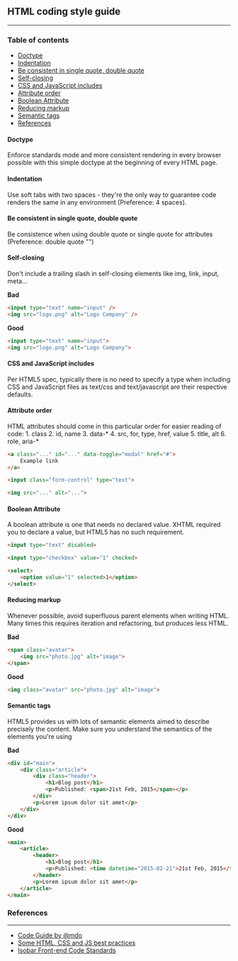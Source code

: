 ## HTML coding style guide
---

### Table of contents

+ [Doctype](#doctype)
+ [Indentation](#indentation)
+ [Be consistent in single quote, double quote](#be-consistent-in-single-quote-double-quote)
+ [Self-closing](#self-closing)
+ [CSS and JavaScript includes](#css-and-javascript-includes)
+ [Attribute order](#attribute-order)
+ [Boolean Attribute](#boolean-attribute)
+ [Reducing markup](#reducing-markup)
+ [Semantic tags](#semantic-tags)
+ [References](#references)

#### Doctype

Enforce standards mode and more consistent rendering in every browser possible with this simple doctype at the beginning of every HTML page.

#### Indentation

Use soft tabs with two spaces - they're the only way to guarantee code renders the same in any environment (Preference: 4 spaces).

#### Be consistent in single quote, double quote

Be consistence when using double quote or single quote for attributes (Preference: double quote "")

#### Self-closing

Don't include a trailing slash in self-closing elements like img, link, input, meta...

**Bad**

``` html
<input type="text" name="input" />
<img src="logo.png" alt="Logo Company" />
```

**Good**

``` html
<input type="text" name="input">
<img src="logo.png" alt="Logo Company">
```

#### CSS and JavaScript includes

Per HTML5 spec, typically there is no need to specify a type when including CSS and JavaScript files as text/css and text/javascript are their respective defaults.

#### Attribute order

HTML attributes should come in this particular order for easier reading of code:
    1. class
    2. id, name
    3. data-*
    4. src, for, type, href, value
    5. title, alt
    6. role, aria-*

``` html
<a class="..." id="..." data-toggle="modal" href="#">
    Example link
</a>

<input class="form-control" type="text">

<img src="..." alt="...">
```

#### Boolean Attribute

A boolean attribute is one that needs no declared value. XHTML required you to declare a value, but HTML5 has no such requirement.

``` html
<input type="text" disabled>

<input type="checkbox" value="1" checked>

<select>
    <option value="1" selected>1</option>
</select>
```

#### Reducing markup

Whenever possible, avoid superfluous parent elements when writing HTML. Many times this requires iteration and refactoring, but produces less HTML.

**Bad**

``` html
<span class="avatar">
    <img src="photo.jpg" alt="image">
</span>
```

**Good**

``` html
<img class="avatar" src="photo.jpg" alt="image">
```

#### Semantic tags

HTML5 provides us with lots of semantic elements aimed to describe precisely the content. Make sure you understand the semantics of the elements you're using

**Bad**

``` html
<div id="main">
    <div class="article">
        <div class="header">
            <h1>Blog post</h1>
            <p>Published: <span>21st Feb, 2015</span></p>
        </div>
        <p>Lorem ipsum dolor sit amet</p>
    </div>
</div>
```

**Good**

``` html
<main>
    <article>
        <header>
            <h1>Blog post</h1>
            <p>Published: <time datetime="2015-02-21">21st Feb, 2015</time></p>
        </header>
        <p>Lorem ipsum dolor sit amet</p>
    </article>
</main>
```

### References
---

+ [Code Guide by @mdo](http://codeguide.co/#html)
+ [Some HTML, CSS and JS best practices](https://github.com/bendc/frontend-guidelines)
+ [Isobar Front-end Code Standards](http://isobar-idev.github.io/code-standards/)




